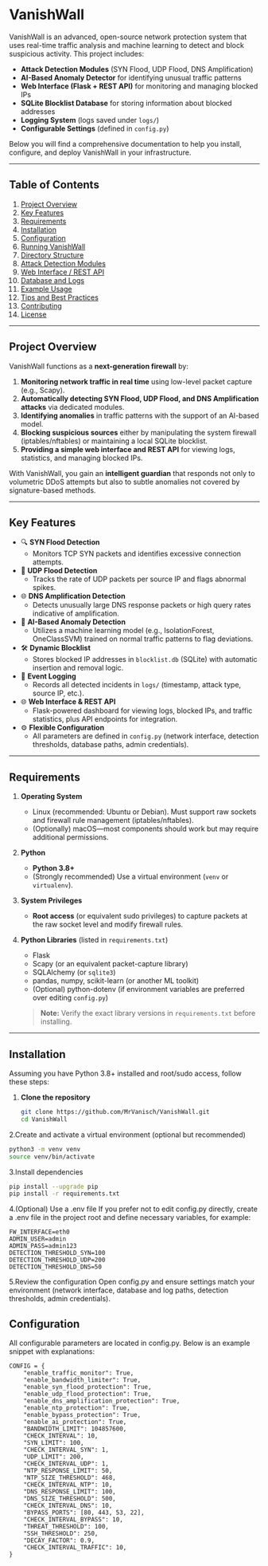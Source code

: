 # VanishWall

VanishWall is an advanced, open-source network protection system that uses real-time traffic analysis and machine learning to detect and block suspicious activity. This project includes:

- **Attack Detection Modules** (SYN Flood, UDP Flood, DNS Amplification)
- **AI-Based Anomaly Detector** for identifying unusual traffic patterns
- **Web Interface (Flask + REST API)** for monitoring and managing blocked IPs
- **SQLite Blocklist Database** for storing information about blocked addresses
- **Logging System** (logs saved under `logs/`)
- **Configurable Settings** (defined in `config.py`)

Below you will find a comprehensive documentation to help you install, configure, and deploy VanishWall in your infrastructure.

---

## Table of Contents

1. [Project Overview](#project-overview)  
2. [Key Features](#key-features)  
3. [Requirements](#requirements)  
4. [Installation](#installation)  
5. [Configuration](#configuration)  
6. [Running VanishWall](#running-vanishwall)  
7. [Directory Structure](#directory-structure)  
8. [Attack Detection Modules](#attack-detection-modules)  
9. [Web Interface / REST API](#web-interface--rest-api)  
10. [Database and Logs](#database-and-logs)  
11. [Example Usage](#example-usage)  
12. [Tips and Best Practices](#tips-and-best-practices)  
13. [Contributing](#contributing)  
14. [License](#license)  

---

## Project Overview

VanishWall functions as a **next-generation firewall** by:

1. **Monitoring network traffic in real time** using low-level packet capture (e.g., Scapy).
2. **Automatically detecting SYN Flood, UDP Flood, and DNS Amplification attacks** via dedicated modules.
3. **Identifying anomalies** in traffic patterns with the support of an AI-based model.
4. **Blocking suspicious sources** either by manipulating the system firewall (iptables/nftables) or maintaining a local SQLite blocklist.
5. **Providing a simple web interface and REST API** for viewing logs, statistics, and managing blocked IPs.

With VanishWall, you gain an **intelligent guardian** that responds not only to volumetric DDoS attempts but also to subtle anomalies not covered by signature-based methods.

---

## Key Features

- 🔍 **SYN Flood Detection**  
  - Monitors TCP SYN packets and identifies excessive connection attempts.  
- 🌊 **UDP Flood Detection**  
  - Tracks the rate of UDP packets per source IP and flags abnormal spikes.  
- 🌐 **DNS Amplification Detection**  
  - Detects unusually large DNS response packets or high query rates indicative of amplification.  
- 🤖 **AI-Based Anomaly Detection**  
  - Utilizes a machine learning model (e.g., IsolationForest, OneClassSVM) trained on normal traffic patterns to flag deviations.  
- 🛠️ **Dynamic Blocklist**  
  - Stores blocked IP addresses in `blocklist.db` (SQLite) with automatic insertion and removal logic.  
- 📝 **Event Logging**  
  - Records all detected incidents in `logs/` (timestamp, attack type, source IP, etc.).  
- 🌐 **Web Interface & REST API**  
  - Flask-powered dashboard for viewing logs, blocked IPs, and traffic statistics, plus API endpoints for integration.  
- ⚙️ **Flexible Configuration**  
  - All parameters are defined in `config.py` (network interface, detection thresholds, database paths, admin credentials).

---

## Requirements

1. **Operating System**  
   - Linux (recommended: Ubuntu or Debian). Must support raw sockets and firewall rule management (iptables/nftables).  
   - (Optionally) macOS—most components should work but may require additional permissions.  

2. **Python**  
   - **Python 3.8+**  
   - (Strongly recommended) Use a virtual environment (`venv` or `virtualenv`).  

3. **System Privileges**  
   - **Root access** (or equivalent sudo privileges) to capture packets at the raw socket level and modify firewall rules.  

4. **Python Libraries** (listed in `requirements.txt`)  
   - Flask  
   - Scapy (or an equivalent packet-capture library)  
   - SQLAlchemy (or `sqlite3`)  
   - pandas, numpy, scikit-learn (or another ML toolkit)  
   - (Optional) python-dotenv (if environment variables are preferred over editing `config.py`)

   > **Note:** Verify the exact library versions in `requirements.txt` before installing.

---

## Installation

Assuming you have Python 3.8+ installed and root/sudo access, follow these steps:

1. **Clone the repository**  
   ```bash
   git clone https://github.com/MrVanisch/VanishWall.git
   cd VanishWall
2.Create and activate a virtual environment (optional but recommended)
```bash
python3 -m venv venv
source venv/bin/activate
```
3.Install dependencies
```bash
pip install --upgrade pip
pip install -r requirements.txt
```
4.(Optional) Use a .env file
If you prefer not to edit config.py directly, create a .env file in the project root and define necessary variables, for example:
```env
FW_INTERFACE=eth0
ADMIN_USER=admin
ADMIN_PASS=admin123
DETECTION_THRESHOLD_SYN=100
DETECTION_THRESHOLD_UDP=200
DETECTION_THRESHOLD_DNS=50
```
5.Review the configuration
Open config.py and ensure settings match your environment (network interface, database and log paths, detection thresholds, admin credentials).

## Configuration
All configurable parameters are located in config.py. Below is an example snippet with explanations:

```python3
CONFIG = {
    "enable_traffic_monitor": True,
    "enable_bandwidth_limiter": True,
    "enable_syn_flood_protection": True,
    "enable_udp_flood_protection": True,
    "enable_dns_amplification_protection": True,
    "enable_ntp_protection": True,
    "enable_bypass_protection": True,
    "enable_ai_protection": True,
    "BANDWIDTH_LIMIT": 104857600,
    "CHECK_INTERVAL": 10,
    "SYN_LIMIT": 100,
    "CHECK_INTERVAL_SYN": 1,
    "UDP_LIMIT": 200,
    "CHECK_INTERVAL_UDP": 1,
    "NTP_RESPONSE_LIMIT": 50,
    "NTP_SIZE_THRESHOLD": 468,
    "CHECK_INTERVAL_NTP": 10,
    "DNS_RESPONSE_LIMIT": 100,
    "DNS_SIZE_THRESHOLD": 500,
    "CHECK_INTERVAL_DNS": 10,
    "BYPASS_PORTS": [80, 443, 53, 22],
    "CHECK_INTERVAL_BYPASS": 10,
    "THREAT_THRESHOLD": 100,
    "SSH_THRESHOLD": 250,
    "DECAY_FACTOR": 0.9,
    "CHECK_INTERVAL_TRAFFIC": 10,
}
```


